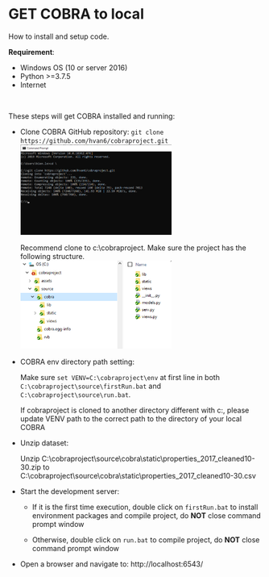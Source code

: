 # GET COBRA to local
How to install and setup code.


**Requirement**:
* Windows OS (10 or server 2016)
* Python >=3.7.5
* Internet

​

These steps will get COBRA installed and running:
​
* Clone COBRA GitHub repository:
​
  `git clone https://github.com/hvan6/cobraproject.git`  
  <img width="300" src="./assets/imgs/gitclone.png" alt="COBRA project clone">

  Recommend clone to c:\cobraproject. Make sure the project has the following structure.  
  <img width="300" src="./assets/imgs/structure.png" alt="COBRA project folder structure">

* COBRA env directory path setting:

	Make sure `set VENV=C:\cobraproject\env` at first line in both `C:\cobraproject\source\firstRun.bat` and `C:\cobraproject\source\run.bat`.

  If cobraproject is cloned to another directory different with c:\, please update VENV path to the correct path to the directory of your local COBRA
​
* Unzip dataset:

  Unzip C:\cobraproject\source\cobra\static\properties_2017_cleaned10-30.zip to C:\cobraproject\source\cobra\static\properties_2017_cleaned10-30.csv

* Start the development server:
​
  * If it is the first time execution, double click on `firstRun.bat` to install environment packages and compile project, do **NOT** close command prompt window

  * Otherwise, double click on `run.bat` to compile project, do **NOT** close command prompt window
​
* Open a browser and navigate to: http://localhost:6543/
